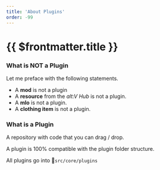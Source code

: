 ```yaml
---
title: 'About Plugins'
order: -99
---
```


# {{ $frontmatter.title }}

### What is NOT a Plugin

Let me preface with the following statements.

* A **mod** is not a plugin
* A **resource** from the _alt:V Hub_ is not a plugin.
* A **mlo** is not a plugin.
* A **clothing item** is not a plugin.

### What is a Plugin

A repository with code that you can drag / drop.

A plugin is 100% compatible with the plugin folder structure.

All plugins go into 📁`src/core/plugins`
